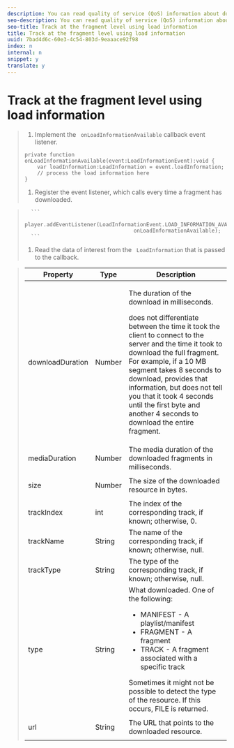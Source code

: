 ```yaml
---
description: You can read quality of service (QoS) information about downloaded resources, such as fragments and tracks, from the LoadInformation class.
seo-description: You can read quality of service (QoS) information about downloaded resources, such as fragments and tracks, from the LoadInformation class.
seo-title: Track at the fragment level using load information
title: Track at the fragment level using load information
uuid: 7bad4d6c-60e3-4c54-803d-9eaaace92f98
index: n
internal: n
snippet: y
translate: y
---
```


# Track at the fragment level using load information


>1. Implement the ` onLoadInformationAvailable` callback event listener.
>
>   ```
>   private function onLoadInformationAvailable(event:LoadInformationEvent):void { 
>       var loadInformation:LoadInformation = event.loadInformation; 
>       // process the load information here     
>   }
>   ```
>
>1. Register the event listener, which  <!-- PH element: phrases/primetime-sdk-name --> calls every time a fragment has downloaded.

>    
>       ```
>       player.addEventListener(LoadInformationEvent.LOAD_INFORMATION_AVAILABLE,  
>                                        onLoadInformationAvailable);
>       ```
>1. Read the data of interest from the ` LoadInformation` that is passed to the callback.


>    <table id="table_75E61A2EB25E435DB631166A7FF64757"> 
 <thead> 
  <tr> 
   <th colname="col01" class="entry"> Property </th> 
   <th colname="col1" class="entry"> Type </th> 
   <th colname="col2" class="entry"> Description </th> 
  </tr> 
 </thead>
 <tbody> 
  <tr> 
   <td colname="col01"> <span class="codeph"> downloadDuration </span> </td> 
   <td colname="col1"> <p>Number</p> </td> 
   <td colname="col2"> <p>The duration of the download in milliseconds.</p> <p> 
     <ph conkeyref="phrases/primetime-sdk-name" /> does not differentiate between the time it took the client to connect to the server and the time it took to download the full fragment. For example, if a 10 MB segment takes 8 seconds to download, 
     <ph conkeyref="phrases/primetime-sdk-name" /> provides that information, but does not tell you that it took 4 seconds until the first byte and another 4 seconds to download the entire fragment. </p> </td> 
  </tr> 
  <tr> 
   <td colname="col01"> <span class="codeph"> mediaDuration </span> </td> 
   <td colname="col1"> <p>Number</p> </td> 
   <td colname="col2"> The media duration of the downloaded fragments in milliseconds. </td> 
  </tr> 
  <tr> 
   <td colname="col01"> <span class="codeph"> size </span> </td> 
   <td colname="col1"> <p>Number</p> </td> 
   <td colname="col2"> The size of the downloaded resource in bytes. </td> 
  </tr> 
  <tr> 
   <td colname="col01"> <span class="codeph"> trackIndex </span> </td> 
   <td colname="col1"> <p>int</p> </td> 
   <td colname="col2"> The index of the corresponding track, if known; otherwise, 0. </td> 
  </tr> 
  <tr> 
   <td colname="col01"> <span class="codeph"> trackName </span> </td> 
   <td colname="col1"> <p>String</p> </td> 
   <td colname="col2"> The name of the corresponding track, if known; otherwise, null. </td> 
  </tr> 
  <tr> 
   <td colname="col01"> <span class="codeph"> trackType </span> </td> 
   <td colname="col1"> <p>String</p> </td> 
   <td colname="col2"> The type of the corresponding track, if known; otherwise, null. </td> 
  </tr> 
  <tr> 
   <td colname="col01"> <span class="codeph"> type </span> </td> 
   <td colname="col1"> <p>String</p> </td> 
   <td colname="col2"> What 
    <ph conkeyref="phrases/primetime-sdk-name" /> downloaded. One of the following: 
    <ul id="ul_FA02F42D109344F4866073908CA4E835"> 
     <li id="li_0E2D3EBCAB58477FB5EA526C54FACFFB">MANIFEST - A playlist/manifest</li> 
     <li id="li_D7894C2F0CB64C909C6398288EA5683A">FRAGMENT - A fragment</li> 
     <li id="li_4D4FEDB7704C411B80891B5028B0C20E">TRACK - A fragment associated with a specific track</li> 
    </ul> Sometimes it might not be possible to detect the type of the resource. If this occurs, FILE is returned. </td> 
  </tr> 
  <tr> 
   <td colname="col01"> <span class="codeph"> url </span> </td> 
   <td colname="col1"> <p>String</p> </td> 
   <td colname="col2"> The URL that points to the downloaded resource. </td> 
  </tr> 
 </tbody> 
</table>

>    
